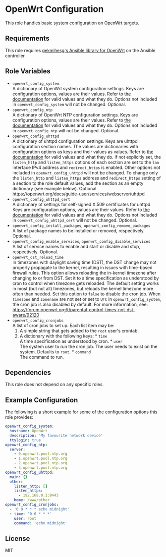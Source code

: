 OpenWrt Configuration
=====================

This role handles basic system configuration on [OpenWrt](https://www.openwrt.org/) targets.

Requirements
------------

This role requires [gekmihesg's Ansible library for OpenWrt](https://github.com/gekmihesg/ansible-openwrt) on the Ansible controller.

Role Variables
--------------

* `openwrt_config_system`  
    A dictionary of OpenWrt system configuration settings.
    Keys are configuration options, values are their values.
    Refer to [the documentation](https://openwrt.org/docs/guide-user/base-system/system_configuration) for valid values and what they do.
    Options not included in `openwrt_config_system` will not be changed.
    Optional.
* `openwrt_config_ntp`  
    A dictionary of OpenWrt NTP configuration settings.
    Keys are configuration options, values are their values.
    Refer to [the documentation](https://openwrt.org/docs/guide-user/advanced/ntp_configuration) for valid values and what they do.
    Options not included in `openwrt_config_ntp` will not be changed.
    Optional.
* `openwrt_config_uhttpd`  
    A dictionary of uhttpd configuration settings.
    Keys are uhttpd configuration section names.
    The values are dictionaries with configuration options as keys and their values as values.
    Refer to [the documentation](https://openwrt.org/docs/guide-user/services/webserver/uhttpd) for valid values and what they do.
    If not explicitly set, the `listen_http` and `listen_https` options of each section are set to the `lan` interface IPv4 address and `redirect_https` is enabled.
    Other options not included in `openwrt_config_uhttpd` will not be changed.
    To change only the `listen_http` and `listen_https` address and `redirect_https` setting of a section to the role default values, add the section as an empty dictionary (see example below).
    Optional.
    https://openwrt.org/docs/guide-user/services/webserver/uhttpd
* `openwrt_config_uhttpd_cert`  
    A dictionary of settings for self-signed X.509 certificates for uhttpd.
    Keys are configuration options, values are their values.
    Refer to [the documentation](https://openwrt.org/docs/guide-user/services/webserver/uhttpd) for valid values and what they do.
    Options not included in `openwrt_config_uhttpd_cert` will not be changed.
    Optional.
* `openwrt_config_install_packages`, `openwrt_config_remove_packages`  
    A list of package names to be installed or removed, respectively.
    Optional.
* `openwrt_config_enable_services`, `openwrt_config_disable_services`  
    A list of service names to enable and start or disable and stop, respectively.
    Optional.
* `openwrt_dst_reload_time`  
    In timezones with daylight saving time (DST), the DST change may not properly propagate to the kernel, resulting in issues with time-based firewall rules.
    This option allows reloading the in-kernel timezone after changing to or from DST.
    Set it to a time specification as understood by cron to control when timezone gets reloaded.
    The default setting works in most (but not all) timezones, but reloads the kernel timezone more often than needed.
    Set this option to `false` to disable the cron job.
    When `timezone` and `zonename` are not set or set to `UTC` in `openwrt_config_system`, the cron job is also disabled by default.
    For more information, see:
    https://forum.openwrt.org/t/parental-control-times-not-dst-aware/92120
* `openwrt_config_cronjobs`  
    A list of cron jobs to set up.
    Each list item may be:
    1. A simple string that gets added to the `root` user's crontab.
    2. A dictionary with the following keys:
      * `time`  
        A time specification as understood by cron.
      * `user`  
        The system user to run the cron job.
        The user needs to exist on the system.
        Defaults to `root`.
      * `command`  
        The command to run.

Dependencies
------------

This role does not depend on any specific roles.

Example Configuration
---------------------

The following is a short example for some of the configuration options this role provides:

```yaml
openwrt_config_system:
  hostname: OpenWrt
  description: 'My favourite network device'
  ttylogin: true
openwrt_config_ntp:
  server:
    - 0.openwrt.pool.ntp.org
    - 1.openwrt.pool.ntp.org
    - 2.openwrt.pool.ntp.org
    - 3.openwrt.pool.ntp.org
openwrt_config_uhttpd:
  main: {}
  other:
    listen_http: []
    listen_https:
      - 192.168.0.1:8443
    home: /www/other
openwrt_config_cronjobs:
  - '0 0 * * * echo midnight'
  - time: '0 0 * * *'
    user: root
    command: 'echo midnight'
```

License
-------

MIT
